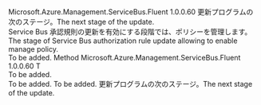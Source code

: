 <Type Name="IWithManage&lt;T&gt;" FullName="Microsoft.Azure.Management.ServiceBus.Fluent.AuthorizationRule.Update.IWithManage&lt;T&gt;">
  <TypeSignature Language="C#" Value="public interface IWithManage&lt;T&gt;" />
  <TypeSignature Language="ILAsm" Value=".class public interface auto ansi abstract IWithManage`1&lt;T&gt;" />
  <TypeSignature Language="DocId" Value="T:Microsoft.Azure.Management.ServiceBus.Fluent.AuthorizationRule.Update.IWithManage`1" />
  <TypeSignature Language="VB.NET" Value="Public Interface IWithManage(Of T)" />
  <TypeSignature Language="F#" Value="type IWithManage&lt;'T&gt; = interface" />
  <AssemblyInfo>
    <AssemblyName>Microsoft.Azure.Management.ServiceBus.Fluent</AssemblyName>
    <AssemblyVersion>1.0.0.60</AssemblyVersion>
  </AssemblyInfo>
  <TypeParameters>
    <TypeParameter Name="T" />
  </TypeParameters>
  <Interfaces />
  <Docs>
    <typeparam name="T"><span data-ttu-id="80438-101">更新プログラムの次のステージ。</span><span class="sxs-lookup"><span data-stu-id="80438-101">The next stage of the update.</span></span></typeparam>
    <summary>
            <span data-ttu-id="80438-102">Service Bus 承認規則の更新を有効にする段階では、ポリシーを管理します。</span><span class="sxs-lookup"><span data-stu-id="80438-102">The stage of Service Bus authorization rule update allowing to enable manage policy.</span></span>
            </summary>
    <remarks>To be added.</remarks>
  </Docs>
  <Members>
    <Member MemberName="WithManagementEnabled">
      <MemberSignature Language="C#" Value="public T WithManagementEnabled ();" />
      <MemberSignature Language="ILAsm" Value=".method public hidebysig newslot virtual instance !T WithManagementEnabled() cil managed" />
      <MemberSignature Language="DocId" Value="M:Microsoft.Azure.Management.ServiceBus.Fluent.AuthorizationRule.Update.IWithManage`1.WithManagementEnabled" />
      <MemberSignature Language="VB.NET" Value="Public Function WithManagementEnabled () As T" />
      <MemberSignature Language="F#" Value="abstract member WithManagementEnabled : unit -&gt; 'T" Usage="iWithManage.WithManagementEnabled " />
      <MemberType>Method</MemberType>
      <AssemblyInfo>
        <AssemblyName>Microsoft.Azure.Management.ServiceBus.Fluent</AssemblyName>
        <AssemblyVersion>1.0.0.60</AssemblyVersion>
      </AssemblyInfo>
      <ReturnValue>
        <ReturnType>T</ReturnType>
      </ReturnValue>
      <Parameters />
      <Docs>
        <summary>To be added.</summary>
        <returns>To be added.</returns>
        <remarks>To be added.</remarks>
        <return><span data-ttu-id="80438-103">更新プログラムの次のステージ。</span><span class="sxs-lookup"><span data-stu-id="80438-103">The next stage of the update.</span></span></return>
      </Docs>
    </Member>
  </Members>
</Type>